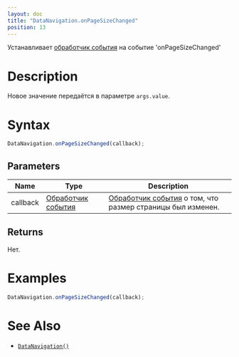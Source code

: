 ```yaml
---
layout: doc
title: "DataNavigation.onPageSizeChanged"
position: 13
---
```


Устанавливает [обработчик события](../../../Core/Script/) на событие 'onPageSizeChanged'

# Description

Новое значение передаётся в параметре `args.value`.

# Syntax

```js
DataNavigation.onPageSizeChanged(callback);
```

## Parameters

|Name|Type|Description|
|----|----|-----------|
|callback|[Обработчик события](../../../Core/Script/)|[Обработчик события](../../../Core/Script/) о том, что размер страницы был изменен.|

## Returns

Нет.

# Examples

```js
DataNavigation.onPageSizeChanged(callback);
```

# See Also

* [`DataNavigation()`](../DataNavigation/)
